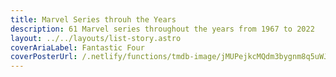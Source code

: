 ```yaml
---
title: Marvel Series throuh the Years
description: 61 Marvel series throughout the years from 1967 to 2022
layout: ../../layouts/list-story.astro
coverAriaLabel: Fantastic Four
coverPosterUrl: /.netlify/functions/tmdb-image/jMUPejkcMQdm3bygnm8q5uWJV6q.webp?transparent=0
---
```


